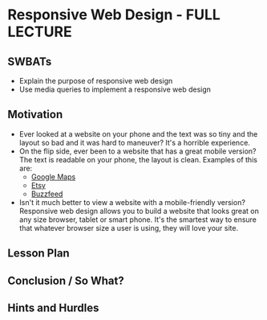 # Responsive Web Design - FULL LECTURE

## SWBATs
+ Explain the purpose of responsive web design
+ Use media queries to implement a responsive web design

## Motivation
+ Ever looked at a website on your phone and the text was so tiny and the layout so bad and it was hard to maneuver? It's a horrible experience.
+ On the flip side, ever been to a website that has a great mobile version? The text is readable on your phone, the layout is clean. Examples of this are:
  + [Google Maps](maps.google.com)
  + [Etsy](etsy.com)
  + [Buzzfeed](buzzfeed.com)
+ Isn't it much better to view a website with a mobile-friendly version? Responsive web design allows you to build a website that looks great on any size browser, tablet or smart phone. It's the smartest way to ensure that whatever browser size a user is using, they will love your site.

## Lesson Plan

## Conclusion / So What?


## Hints and Hurdles
